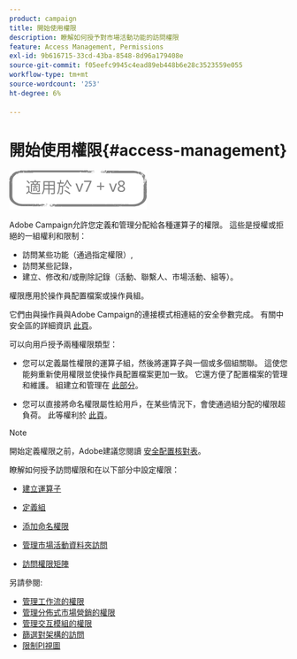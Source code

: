 ```yaml
---
product: campaign
title: 開始使用權限
description: 瞭解如何授予對市場活動功能的訪問權限
feature: Access Management, Permissions
exl-id: 9b616715-33cd-43ba-8548-8d96a179408e
source-git-commit: f05eefc9945c4ead89eb448b6e28c3523559e055
workflow-type: tm+mt
source-wordcount: '253'
ht-degree: 6%

---
```


# 開始使用權限{#access-management}

![](../../assets/common.svg)

Adobe Campaign允許您定義和管理分配給各種運算子的權限。 這些是授權或拒絕的一組權利和限制：

* 訪問某些功能（通過指定權限）,
* 訪問某些記錄，
* 建立、修改和/或刪除記錄（活動、聯繫人、市場活動、組等）。

權限應用於操作員配置檔案或操作員組。

它們由與操作員與Adobe Campaign的連接模式相連結的安全參數完成。 有關中安全區的詳細資訊 [此頁](../../installation/using/security-zones.md)。

可以向用戶授予兩種權限類型：

* 您可以定義屬性權限的運算子組，然後將運算子與一個或多個組關聯。 這使您能夠重新使用權限並使操作員配置檔案更加一致。 它還方便了配置檔案的管理和維護。 組建立和管理在 [此部分](access-management-groups.md)。

* 您可以直接將命名權限屬性給用戶，在某些情況下，會使通過組分配的權限超負荷。 此等權利於 [此頁](access-management-named-rights.md)。

>[!NOTE]
>
>開始定義權限之前，Adobe建議您閱讀 [安全配置核對表](https://helpx.adobe.com/tw/campaign/kb/acc-security.html)。

瞭解如何授予訪問權限和在以下部分中設定權限：

* [建立運算子](access-management-operators.md)

* [定義組](access-management-groups.md)

* [添加命名權限](access-management-named-rights.md)

* [管理市場活動資料夾訪問](access-management-folders.md)

* [訪問權限矩陣](access-management-named-rights.md#access-rights-matrix)


另請參閱:

* [管理工作流的權限](../../workflow/using/managing-rights.md)
* [管理分佈式市場營銷的權限](../../distributed/using/about-distributed-marketing.md#operators-and-entities)
* [管理交互模組的權限](../../interaction/using/operator-profiles.md)
* [篩選對架構的訪問](../../configuration/using/filtering-schemas.md)
* [限制PI視圖](../../configuration/using/restricting-pii-view.md)
